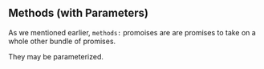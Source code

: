 ## Methods (with Parameters)

As we mentioned earlier, `methods:` promoises are are promises to take
on a whole other bundle of promises.

They may be parameterized.

